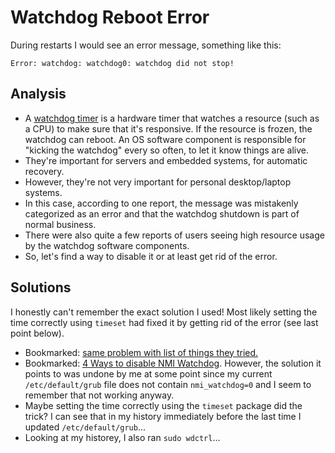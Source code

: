 # Watchdog Reboot Error

During restarts I would see an error message, something like this:
```
Error: watchdog: watchdog0: watchdog did not stop!
```

## Analysis

- A [watchdog timer](https://en.wikipedia.org/wiki/Watchdog_timer) is a hardware
timer that watches a resource (such as a CPU) to make sure that it's responsive.
If the resource is frozen, the watchdog can reboot. An OS software component is
responsible for "kicking the watchdog" every so often, to let it know things
are alive.
- They're important for servers and embedded systems, for automatic recovery.
- However, they're not very important for personal desktop/laptop systems.
- In this case, according to one report, the message was mistakenly categorized
as an error and that the watchdog shutdown is part of normal business.
- There were also quite a few reports of users seeing high resource usage by
the watchdog software components.
- So, let's find a way to disable it or at least get rid of the error.

## Solutions

I honestly can't remember the exact solution I used! Most likely setting the
time correctly using `timeset` had fixed it by getting rid of the error
(see last point below).

- Bookmarked: [same problem with list of things they tried.](https://serverfault.com/questions/911697/watchdog-watchdog0-watchdog-did-not-stop)
- Bookmarked: [4 Ways to disable NMI Watchdog](https://www.pcsuggest.com/disable-nmi-watchdog-linux/#4_Permanently_disable_NMI_watchdog_through_boot_parameter).
However, the solution it points to was undone by me at some point since my
current `/etc/default/grub` file does not contain `nmi_watchdog=0` and I seem
to remember that not working anyway.
- Maybe setting the time correctly using the `timeset` package did the trick?
I can see that in my history immediately before the last time I updated
`/etc/default/grub`...
- Looking at my historey, I also ran `sudo wdctrl`...
